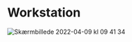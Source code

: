 # Workstation
![Skærmbillede 2022-04-09 kl  09 41 34](https://user-images.githubusercontent.com/55810497/162562634-6716f949-90d8-4657-b427-e93b5d72630b.jpg)
